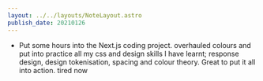 ```yaml
---
layout: ../../layouts/NoteLayout.astro
publish_date: 20210126
---
```


- Put some hours into the Next.js coding project. overhauled colours and put into practice all my css and design skills I have learnt; response design, design tokenisation, spacing and colour theory. Great to put it all into action. tired now
